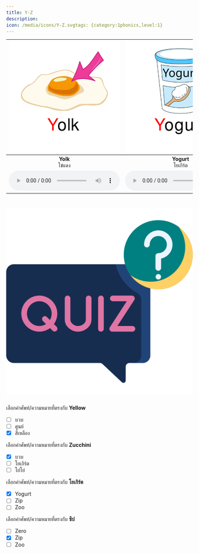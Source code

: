 ```yaml
---
title: Y-Z
description: 
icon: /media/icons/Y-Z.svgtags: {category:1phonics,level:1}
---
```

<div class="carrousel">


|![](/media/img/Y-Z__Yolk.svg)|![](/media/img/Y-Z__Yogurt.svg)|![](/media/img/Y-Z__Yellow.svg)|![](/media/img/Y-Z__Yoyo.svg)|![](/media/img/Y-Z__Zip.svg)|![](/media/img/Y-Z__Yacht.svg)|![](/media/img/Y-Z__Zoo.svg)|![](/media/img/Y-Z__Zebra.svg)|![](/media/img/Y-Z__Zero.svg)|![](/media/img/Y-Z__Zucchini.svg)|
| :----: | :----: | :----: | :----: | :----: | :----: | :----: | :----: | :----: | :----: |
|**Yolk**<br>ไข่แดง|**Yogurt**<br>โยเกิร์ต|**Yellow**<br>สีเหลือง|**Yoyo**<br>โย่โย่|**Zip**<br>ซิป|**Yacht**<br>เรือยอร์ช|**Zoo**<br>สวนสัตว์|**Zebra**<br>ซีบร้า|**Zero**<br>ศูนย์|**Zucchini**<br>บวบ|
|![](/media/audio/Yolk.mp3)|![](/media/audio/Yogurt.mp3)|![](/media/audio/Yellow.mp3)|![](/media/audio/Yoyo.mp3)|![](/media/audio/Zip.mp3)|![](/media/audio/Yacht.mp3)|![](/media/audio/Zoo.mp3)|![](/media/audio/Zebra.mp3)|![](/media/audio/Zero.mp3)|![](/media/audio/Zucchini.mp3)|

</div>



# ![icon](/media/icons/quiz.svg) 


 เลือกคำศัพท์/ความหมายที่ตรงกับ **Yellow**
 - [ ] บวบ
 - [ ] ศูนย์
 - [x] สีเหลือง

 เลือกคำศัพท์/ความหมายที่ตรงกับ **Zucchini**
 - [x] บวบ
 - [ ] โยเกิร์ต
 - [ ] โย่โย่

 เลือกคำศัพท์/ความหมายที่ตรงกับ **โยเกิร์ต**
 - [x] Yogurt
 - [ ] Zip
 - [ ] Zoo

 เลือกคำศัพท์/ความหมายที่ตรงกับ **ซิป**
 - [ ] Zero
 - [x] Zip
 - [ ] Zoo
